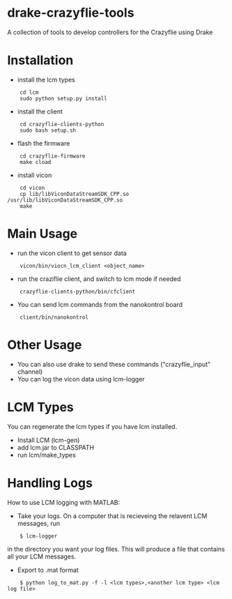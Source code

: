 drake-crazyflie-tools
=====================

A collection of tools to develop controllers for the Crazyflie using Drake

Installation
============
* install the lcm types
```    
    cd lcm
    sudo python setup.py install
```

* install the client
```    
    cd crazyflie-clients-python
    sudo bash setup.sh
```

* flash the firmware
```    
    cd crazyflie-firmware
    make cload
```

* install vicon
```    
    cd vicon
    cp lib/libViconDataStreamSDK_CPP.so /usr/lib/libViconDataStreamSDK_CPP.so
    make
```

Main Usage
=====
* run the vicon client to get sensor data
```
    vicon/bin/viocn_lcm_client <object_name>
```

* run the craziflie client, and switch to lcm mode if needed
```
    crazyflie-clients-python/bin/cfclient
```

* You can send lcm commands from the nanokontrol board
```
    client/bin/nanokontrol
```

Other Usage
===========
* You can also use drake to send these commands ("crazyflie_input" channel)
* You can log the vicon data using lcm-logger

LCM Types
=========
You can regenerate the lcm types if you have lcm installed.
* Install LCM (lcm-gen)
* add lcm.jar to CLASSPATH
* run lcm/make_types

Handling Logs
=============
How to use LCM logging with MATLAB:
* Take your logs.  On a computer that is recieveing the relavent LCM messages, run

```
    $ lcm-logger
```

in the directory you want your log files.  This will produce a file that contains all your LCM messages.
* Export to .mat format
```
    $ python log_to_mat.py -f -l <lcm types>,<another lcm type> <lcm log file>
```